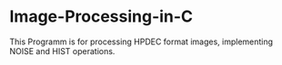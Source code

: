 # Image-Processing-in-C
This Programm is for processing HPDEC format images, implementing NOISE and HIST operations.
